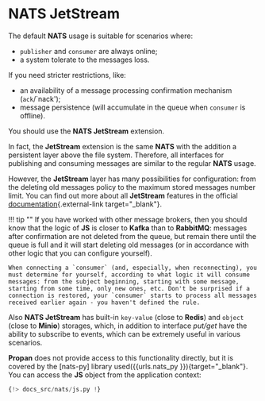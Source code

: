 # NATS JetStream

The default **NATS** usage is suitable for scenarios where:

* `publisher` and `consumer` are always online;
* a system tolerate to the messages loss.

If you need stricter restrictions, like:

* an availability of a message processing confirmation mechanism (`ack`/`nack');
* message persistence (will accumulate in the queue when `consumer` is offline).

You should use the **NATS JetStream** extension.

In fact, the **JetStream** extension is the same **NATS** with the addition a persistent layer above the file system. Therefore, all interfaces for publishing and consuming messages are similar to the regular **NATS** usage.

However, the **JetStream** layer has many possibilities for configuration: from the deleting old messages policy to the maximum stored messages number limit. You can find out more about all **JetStream** features in the official [documentation](https://docs.nats.io/using-nats/developer/develop_jetstream ){.external-link target="_blank"}.

!!! tip ""
    If you have worked with other message brokers, then you should know that the logic of **JS** is closer to **Kafka** than to **RabbitMQ**: messages after confirmation are not deleted from the queue, but remain there until the queue is full and it will start deleting old messages (or in accordance with other logic that you can configure yourself).

    When connecting a `consumer` (and, especially, when reconnecting), you must determine for yourself, according to what logic it will consume messages: from the subject beginning, starting with some message, starting from some time, only new ones, etc. Don't be surprised if a connection is restored, your `consumer` starts to process all messages received earlier again - you haven't defined the rule.

Also **NATS JetStream** has built-in `key-value` (close to **Redis**) and `object` (close to **Minio**) storages, which, in addition to interface *put/get* have the ability to subscribe to events, which can be extremely useful in various scenarios.

**Propan** does not provide access to this functionality directly, but it is covered by the [nats-py] library used({{urls.nats_py }}){target="_blank"}. You can access the **JS** object from the application context:

```python linenums="1" hl_lines="2 8"
{!> docs_src/nats/js.py !}
```
